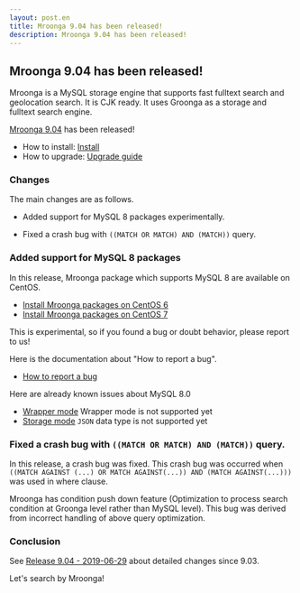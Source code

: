 ```yaml
---
layout: post.en
title: Mroonga 9.04 has been released!
description: Mroonga 9.04 has been released!
---
```


## Mroonga 9.04 has been released!

Mroonga is a MySQL storage engine that supports fast fulltext search
and geolocation search. It is CJK ready. It uses Groonga as a storage
and fulltext search engine.

[Mroonga 9.04](/docs/news.html#release-9-04) has been released!

* How to install: [Install](/docs/install.html)
* How to upgrade: [Upgrade guide](/docs/upgrade.html)

### Changes

The main changes are as follows.

  * Added support for MySQL 8 packages experimentally.

  * Fixed a crash bug with ``((MATCH OR MATCH) AND (MATCH))`` query.

### Added support for MySQL 8 packages

In this release, Mroonga package which supports MySQL 8 are available on CentOS.

* [Install Mroonga packages on CentOS 6](/docs/install/centos.html#centos-6-with-the-oracle-mysql-8-0-package)
* [Install Mroonga packages on CentOS 7](/docs/install/centos.html#centos-7-with-the-oracle-mysql-8-0-package)

This is experimental, so if you found a bug or doubt behavior, please report to us!

Here is the documentation about "How to report a bug".

* [How to report a bug](/docs/contribution/report.html)

Here are already known issues about MySQL 8.0

* [Wrapper mode](/docs/tutorial/wrapper.html) Wrapper mode is not supported yet
* [Storage mode](/docs/tutorial/storage.html) `JSON` data type is not supported yet

### Fixed a crash bug with ``((MATCH OR MATCH) AND (MATCH))`` query.

In this release, a crash bug was fixed. This crash bug was occurred when `((MATCH AGAINST (...) OR MATCH AGAINST(...)) AND (MATCH AGAINST(...)))` was used in where clause.

Mroonga has condition push down feature (Optimization to process search condition at Groonga level rather than MySQL level). This bug was derived from incorrect handling of above query optimization.

### Conclusion

See [Release 9.04 - 2019-06-29](/docs/news.html#release-9-04) about detailed changes since 9.03.

Let's search by Mroonga!
